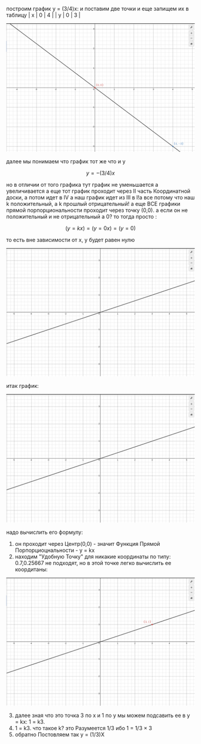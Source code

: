 построим график y = (3/4)x:
и поставим две точки и еще запищем их в таблицу
| x | 0 | 4 |
| y | 0 | 3 |

![alt text](image-12.png)

далее мы понимаем что график тот же что и y

$$ y = -(3/4)x $$

но в отличии от того графика тут график не уменьшается а увеличивается а еще тот график проходит через II часть Координатной доски, а потом идет в IV а наш график идет из III в I!а все потому что наш k положительный, а k прошлый отрицательный!
а еще ВСЕ графики прямой порпорциональности проходит через точку (0,0).
а если он не положительный и не отрицательный а 0? то тогда просто :

$$ (y = kx) = (y = 0x) = (y = 0) $$

то есть вне зависимости от x, y будет равен нулю

![alt text](image-9.png)

итак график:

![alt text](image-10.png)

надо вычислить его формулу:

1. он проходит через Центр(0,0) - значит Функция Прямой Порпорциоцнальности - y = kx
2. находим "Удобную Точку" для никакие координаты по типу: 0.7,0.25667 не подходят, но в этой точке легко вычислить ее коордитаны:

![alt text](image-11.png)

3. далее зная что это точка 3 по x и 1 по y мы можем подсавить ее в y = kx: 1 = k3.
4. 1 = k3. что такое k? это Разумеется 1/3 ибо 1 = 1/3 × 3
5. обратно Постовляем так y = (1/3)X
